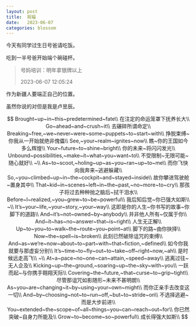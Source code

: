 ```yaml
---
layout: post
title:  祝福
date:   2023-06-07
categories: blossom
---
```


今天有同学过生日号爸请吃饭。

吃到一半号爸开始端个碗碰杯。

>   号妈培训：明年拿银牌以上
>   
>   2023-06-07 12:05:24

作为新疆人要端正自己的位置。

虽然你说的对但是我是卢昱辰。

$$
Brought~up~in~this~predetermined~fate\\
在注定的命运笼罩下抚养长大\\
Go~ahead~and~crush~it\\
去碾碎所谓命定\\
Breaking~free,~we~never~were~some~puppets~to~start~with\\
挣脱束缚~你我从一开始就绝非傀儡\\
See,~your~realm~ignites~now\\
瞧~你的王国如今多么辉煌\\
Your~future~to~shine~bright\\
你的未来~将闪闪发光\\
Unbound~possibilities,~make~it~what~you~want~to\\
不受限制~无限可能~随心就好\\
~\\
As~to~scoot,~holing~up~as~you~ran~up~to~me\\
而你飞快向我奔来~逃避躲藏\\
So,~you~climbed~up~in~the~cockpit~and~stayed~inside\\
故你攀进驾驶舱~置身其中\\
That~kid~in~scenes~left~in~the~past,~no~more~to~cry\\
那孩子将过去种种抛之脑后~拭干泪水\\
Before~I~realized,~you~grew~to~be~powerful\\
我后知后觉~你已强大如斯\\
~\\
It’s~your~life,~your~story,~your~way\\
这即是你的人生~你书写的故事~你脚下的道路\\
And~it’s~not~owned~by~anybody\\
并非他人所有~仅属于你\\
And~it~has~no~answer~that~is~right\\
人生无正解\\
Up~to~you~to~walk~the~route~you~point~at\\
脚下的路~由你抉择\\
Now~the~spell~is~broken\\
此刻已然破除诅咒的束缚\\
And~as~we’re~now~about~to~part~with~that~fiction,~defined\\
如今你我就要与那虚妄分别\\
It’s~time~to~fly~out~to~take~off~right~now,~ah\\
是时候远走高飞\\
~\\
At~a~pace~no~one~can~attain,~speed~away\\
逃离过往~无人企及\\
Kicking~up~the~ground,~soaring~up~the~sky~with~you\\
一跃而起~与你携手翱翔天际\\
Covering~the~future,~that~curse~to~grip~tight\\
尽管那诅咒如影随形~未来不甚明朗\\
As~you~are~changing~it~by~using~your~own~might\\
而你正亲手去改变这一切\\
And~by~choosing~not~to~run~off,~but~to~stride~on\\
不选择逃避~而是大步前进\\
You~extended~the~scope~of~all~things~you~can~reach~out~for\\
你已然突破~自身力所能及\\
Grow~to~become~so~powerful\\
成长得强大如斯\\
$$